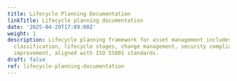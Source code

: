 ```yaml
---
title: Lifecycle Planning Documentation
linkTitle: Lifecycle planning documentation
date: '2025-04-29T17:09:00Z'
weight: 1
description: Lifecycle planning framework for asset management includes discovery,
  classification, lifecycle stages, change management, security compliance, and continuous
  improvement, aligned with ISO 55001 standards.
draft: false
ref: lifecycle-planning-documentation
---
```


